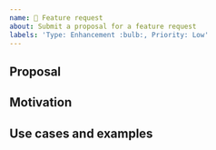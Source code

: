 ```yaml
---
name: 🚀 Feature request
about: Submit a proposal for a feature request
labels: 'Type: Enhancement :bulb:, Priority: Low'
---
```


<!--lint disable heading-style -->

## Proposal

## Motivation

## Use cases and examples
